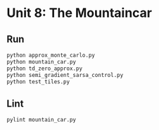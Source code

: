 # Unit 8: The Mountaincar

## Run

```sh
python approx_monte_carlo.py
python mountain_car.py
python td_zero_approx.py
python semi_gradient_sarsa_control.py
python test_tiles.py
```

## Lint

```sh
pylint mountain_car.py
```
